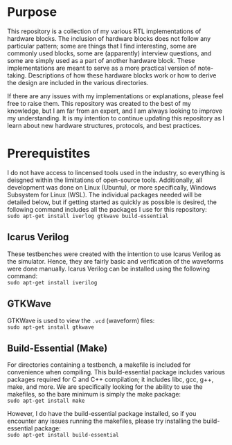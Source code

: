 # Purpose
This repository is a collection of my various RTL implementations of hardware blocks. The inclusion of hardware blocks does not follow any particular pattern; some are things that I find interesting, some are commonly used blocks, some are (apparently) interview questions, and some are simply used as a part of another hardware block. These implementations are meant to serve as a more practical version of note-taking. Descriptions of how these hardware blocks work or how to derive the design are included in the various directories.

If there are any issues with my implementations or explanations, please feel free to raise them. This repository was created to the best of my knowledge, but I am far from an expert, and I am always looking to improve my understanding. It is my intention to continue updating this repository as I learn about new hardware structures, protocols, and best practices.

# Prerequistites
I do not have access to lincensed tools used in the industry, so everything is deisgned within the limitations of open-source tools. Additionally, all development was done on Linux (Ubuntu), or more specifically, Windows Subsystem for Linux (WSL). The individual packages needed will be detailed below, but if getting started as quickly as possible is desired, the following command includes all the packages I use for this repository:  
`sudo apt-get install iverlog gtkwave build-essential`

## Icarus Verilog
These testbenches were created with the intention to use Icarus Verilog as the simulator. Hence, they are fairly basic and verification of the waveforms were done manually. Icarus Verilog can be installed using the following command:  
`sudo apt-get install iverilog`

## GTKWave
GTKWave is used to view the `.vcd` (waveform) files:  
`sudo apt-get install gtkwave`

## Build-Essential (Make)
For directories containing a testbench, a makefile is included for convenience when compiling. This build-essential package includes various packages required for C and C++ compilation; it includes libc, gcc, g++, make, and more. We are specifically looking for the ability to use the makefiles, so the bare minimum is simply the make package:  
`sudo apt-get install make`

However, I do have the build-essential package installed, so if you encounter any issues running the makefiles, please try installing the build-essential package:  
`sudo apt-get install build-essential`
